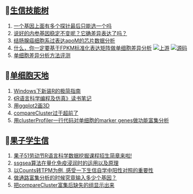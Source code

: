 ## 📝[生信技能树](https://github.com/ixxmu/mp_duty/issues?q=label%3A%E7%94%9F%E4%BF%A1%E6%8A%80%E8%83%BD%E6%A0%91+is%3Aclosed)
<!-- 1issueTable -->

1. [一个基因上面有多个探针最后只能选一个吗](https://github.com/ixxmu/mp_duty/issues/3393) 
2. [说好的内参基因稳定不变呢？它确差异表达了吗？](https://github.com/ixxmu/mp_duty/issues/3392) 
3. [结肠腺癌细胞系过表达apoM的芯片数据分析](https://github.com/ixxmu/mp_duty/issues/3391) 
4. [什么，你一定要基于FPKM标准化表达矩阵做单细胞差异分析](https://github.com/ixxmu/mp_duty/issues/3390) [![上游](https://img.shields.io/github/labels/ixxmu/mp_duty/上游)](https://github.com/ixxmu/mp_duty/labels/上游) [![源码](https://img.shields.io/github/labels/ixxmu/mp_duty/源码)](https://github.com/ixxmu/mp_duty/labels/源码)
5. [单细胞差异分析方法评测](https://github.com/ixxmu/mp_duty/issues/3389) 
<!-- 1issueTable -->
## 📝[单细胞天地](https://github.com/ixxmu/mp_duty/issues?q=label%3A%E5%8D%95%E7%BB%86%E8%83%9E%E5%A4%A9%E5%9C%B0+is%3Aclosed)
<!-- 2issueTable -->

1. [Windows下新装R的极简指南](https://github.com/ixxmu/mp_duty/issues/3253) 
2. [《R语言科学编程及仿真》读书笔记](https://github.com/ixxmu/mp_duty/issues/3141) 
3. [用ggplot2画3D](https://github.com/ixxmu/mp_duty/issues/3054) 
4. [compareCluster过于超前了](https://github.com/ixxmu/mp_duty/issues/3015) 
5. [用clusterProfiler一行代码对单细胞的marker genes做功能富集分析](https://github.com/ixxmu/mp_duty/issues/3001) 
<!-- 2issueTable -->

## 📝[果子学生信](https://github.com/ixxmu/mp_duty/issues?q=label%3A%E6%9E%9C%E5%AD%90%E5%AD%A6%E7%94%9F%E4%BF%A1+is%3Aclosed)
<!-- 3issueTable -->

1. [果子51劳动节R语言科学数据挖掘课程招生简章来啦!](https://github.com/ixxmu/mp_duty/issues/3332) 
2. [ssgsea算法在量化免疫浸润时的运用以及原理](https://github.com/ixxmu/mp_duty/issues/3326) 
3. [以Counts转TPM为例, 感受一下生信自学中阳性对照的重要性](https://github.com/ixxmu/mp_duty/issues/3325) 
4. [做通路富集分析的时候究竟输入多少个基因？](https://github.com/ixxmu/mp_duty/issues/3324) 
5. [把compareCluster富集后缺失的组显示出来](https://github.com/ixxmu/mp_duty/issues/3290) 
<!-- 3issueTable -->
